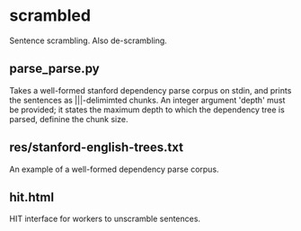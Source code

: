 # scrambled
Sentence scrambling. Also de-scrambling. 


## parse_parse.py

Takes a well-formed stanford dependency parse corpus on stdin, and prints
the sentences as |||-delimimted chunks. An integer argument 'depth' must
be provided; it states the maximum depth to which the dependency tree
is parsed, definine the chunk size.

## res/stanford-english-trees.txt
An example of a well-formed dependency parse corpus. 

## hit.html

HIT interface for workers to unscramble sentences.
